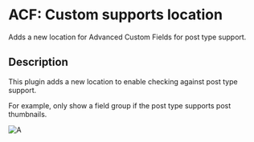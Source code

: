 # ACF: Custom supports location

Adds a new location for Advanced Custom Fields for post type support.

## Description

This plugin adds a new location to enable checking against post type support.

For example, only show a field group if the post type supports post thumbnails.

![A](https://s3.amazonaws.com/f.cl.ly/items/3p073D381l470O0v1N05/Screen%20Shot%202015-03-24%20at%2011.25.17am.png)
